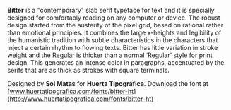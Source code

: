**Bitter** is a "contemporary" slab serif typeface for text and it is specially designed for comfortably reading on any computer or device. The robust design started from the austerity of the pixel grid, based on rational rather than emotional principles. It combines the large x-heights and legibility of the humanistic tradition with subtle characteristics in the characters that inject a certain rhythm to flowing texts.
Bitter has little variation in stroke weight and the Regular is thicker than a normal ‘Regular’ style for print design. This generates an intense color in paragraphs, accentuated by the serifs that are as thick as strokes with square terminals.

Designed by **Sol Matas** for **Huerta Tipográfica**.
Download the font at [www.huertatipografica.com/fonts/bitter-ht](http://www.huertatipografica.com/fonts/bitter-ht)
